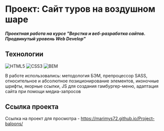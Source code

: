 # Проект: Сайт туров на воздушном шаре
##### Проектная работа на курсе "Верстка и веб-разработка сайтов. Продвинутый уровень Web Develop"

## Технологии
![HTML5](https://img.shields.io/badge/-HTML5-e34f26?logo=html5&logoColor=white)
![CSS3](https://img.shields.io/badge/-CSS3-1572b6?logo=css3&logoColor=white)
![BEM](https://img.shields.io/badge/-BEM-yellowgreen)

В работе использовались: методология БЭМ, препроцессор SASS, относительное и абсолютное позиционирование элементов, иконочные шрифты, якорные ссылки, JS для создания гамбургер-меню, адаптация сайта при помощи медиа-запросов  

## Ссылка проекта
Ссылка на проект для просмотра - https://marimys72.github.io/Project-baloons/
